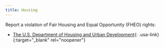 ```yaml
---
title: Housing
---
```


Report a violation of Fair Housing and Equal Opportunity (FHEO) rights:

- [The U.S. Department of Housing and Urban Development](https://www.hud.gov/program_offices/fair_housing_equal_opp/online-complaint){: .usa-link}{:target="_blank" rel="noopener"}